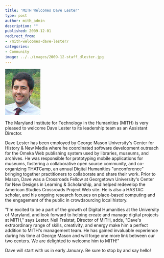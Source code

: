 ```yaml
---
title: 'MITH Welcomes Dave Lester'
type: post
author: mith_admin
description: ""
published: 2009-12-01
redirect_from: 
- /mith-welcomes-dave-lester/
categories:
- Community
image: ../../images/2009-12-staff_dlester.jpg
---
```

![Dave Lester](../../images/2009-12-staff_dlester.jpg)

The Maryland Institute for Technology in the Humanities (MITH) is very pleased to welcome Dave Lester to its leadership team as an Assistant Director.

Dave Lester has been employed by George Mason University's Center for History & New Media where he coordinated software development outreach for the Omeka Web publishing system used by libraries, museums, and archives. He was responsible for prototyping mobile applications for museums, fostering a collaborative open source community, and co-organizing THATCamp, an annual Digital Humanities "unconference" bringing together practitioners to collaborate and share their work. Prior to Mason, Dave was a Crossroads Fellow at Georgetown University's Center for New Designs in Learning & Scholarship, and helped redevelop the American Studies Crossroads Project Web site. He is also a HASTAC scholar, and his ongoing research focuses on place-based computing and the engagement of the public in crowdsourcing local history.

"I'm excited to be a part of the growth of Digital Humanities at the University of Maryland, and look forward to helping create and manage digital projects at MITH," says Lester. Neil Fraistat, Director of MITH, adds, "Dave's extraordinary range of skills, creativity, and energy make him a perfect addition to MITH's management team. He has gained invaluable experience during his time at George Mason and will forge one more link between our two centers. We are delighted to welcome him to MITH!"

Dave will start with us in early January. Be sure to stop by and say hello!
